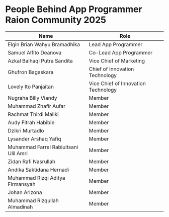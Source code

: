 # People Behind App Programmer Raion Community 2025

| Name | Role |
|------|------|
| Elgin Brian Wahyu Bramadhika | Lead App Programmer |
| Samuel Alfito Deanova | Co-Lead App Programmer |
| Azkal Baihaqi Putra Sandita | Vice Chief of Marketing |
| Ghufron Bagaskara | Chief of Innovation Technology |
| Lovely Ito Panjaitan | Vice Chief of Innovation Technology |
| Nugraha Billy Viandy | Member |
| Muhammad Zhafir Aufar | Member |
| Rachmat Thirdi Maliki | Member |
| Audy Fitrah Habibie | Member |
| Dzikri Murtadlo | Member |
| Lysander Arshaq Yafiq | Member |
| Muhammad Farrel Rabiultsani Ulil Amri | Member |
| Zidan Rafi Nasrullah | Member |
| Andika Saktidana Hernadi | Member |
| Muhammad Rizqi Aditya Firmansyah | Member |
| Johan Arizona | Member |
| Muhammad Rizqullah Almadinah | Member |
